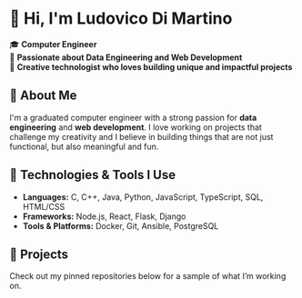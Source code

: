 # 👋 Hi, I'm Ludovico Di Martino

🎓 **Computer Engineer**  
🚀 **Passionate about Data Engineering and Web Development**  
🎨 **Creative technologist who loves building unique and impactful projects**

## 🧠 About Me

I'm a graduated computer engineer with a strong passion for **data engineering** and **web development**. I love working on projects that challenge my creativity and I believe in building things that are not just functional, but also meaningful and fun.

## 🔧 Technologies & Tools I Use

- **Languages:** C, C++, Java, Python, JavaScript, TypeScript, SQL, HTML/CSS
- **Frameworks:** Node.js, React, Flask, Django  
- **Tools & Platforms:** Docker, Git, Ansible, PostgreSQL

## 📂 Projects

Check out my pinned repositories below for a sample of what I’m working on.
